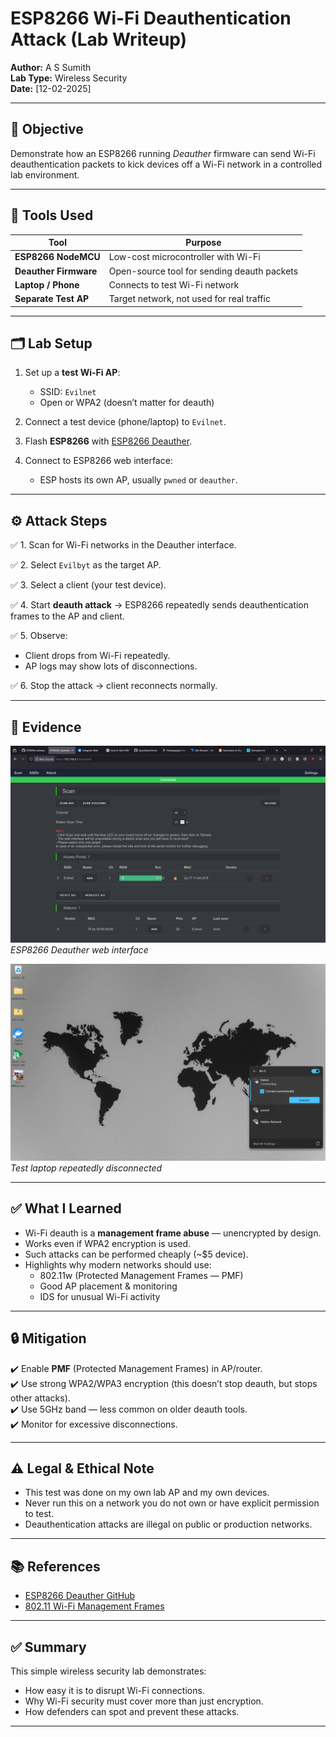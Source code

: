 # ESP8266 Wi-Fi Deauthentication Attack (Lab Writeup)

**Author:** A S Sumith  
**Lab Type:** Wireless Security  
**Date:** [12-02-2025]

---

## 🎯 Objective

Demonstrate how an ESP8266 running *Deauther* firmware can send Wi-Fi deauthentication packets to kick devices off a Wi-Fi network in a controlled lab environment.

---

## 🧰 Tools Used

| Tool | Purpose |
|------|---------|
| **ESP8266 NodeMCU** | Low-cost microcontroller with Wi-Fi |
| **Deauther Firmware** | Open-source tool for sending deauth packets |
| **Laptop / Phone** | Connects to test Wi-Fi network |
| **Separate Test AP** | Target network, not used for real traffic |

---

## 🗂️ Lab Setup

1. Set up a **test Wi-Fi AP**:  
   - SSID: `Evilnet`
   - Open or WPA2 (doesn’t matter for deauth)

2. Connect a test device (phone/laptop) to `Evilnet`.

3. Flash **ESP8266** with [ESP8266 Deauther](https://github.com/Evilbyt/tools/esp8266_deauther).

4. Connect to ESP8266 web interface:
   - ESP hosts its own AP, usually `pwned` or `deauther`.

---

## ⚙️ Attack Steps

✅ 1. Scan for Wi-Fi networks in the Deauther interface.

✅ 2. Select `Evilbyt` as the target AP.

✅ 3. Select a client (your test device).

✅ 4. Start **deauth attack** → ESP8266 repeatedly sends deauthentication frames to the AP and client.

✅ 5. Observe:
   - Client drops from Wi-Fi repeatedly.
   - AP logs may show lots of disconnections.

✅ 6. Stop the attack → client reconnects normally.

---

## 📸 Evidence

![esp8266-webui](../assets/esp8266-webui.png)  
*ESP8266 Deauther web interface*

![wifi-disconnect](../assets/wifi-disconnect.png)  
*Test laptop repeatedly disconnected*

---

## ✅ What I Learned

- Wi-Fi deauth is a **management frame abuse** — unencrypted by design.
- Works even if WPA2 encryption is used.
- Such attacks can be performed cheaply (~$5 device).
- Highlights why modern networks should use:
  - 802.11w (Protected Management Frames — PMF)
  - Good AP placement & monitoring
  - IDS for unusual Wi-Fi activity

---

## 🔒 Mitigation

✔️ Enable **PMF** (Protected Management Frames) in AP/router.  
✔️ Use strong WPA2/WPA3 encryption (this doesn’t stop deauth, but stops other attacks).  
✔️ Use 5GHz band — less common on older deauth tools.  
✔️ Monitor for excessive disconnections.

---

## ⚠️ Legal & Ethical Note

- This test was done on my own lab AP and my own devices.
- Never run this on a network you do not own or have explicit permission to test.
- Deauthentication attacks are illegal on public or production networks.

---

## 📚 References

- [ESP8266 Deauther GitHub](https://github.com/SpacehuhnTech/esp8266_deauther)
- [802.11 Wi-Fi Management Frames](https://en.wikipedia.org/wiki/IEEE_802.11#Management_frames)

---

## ✅ Summary

This simple wireless security lab demonstrates:
- How easy it is to disrupt Wi-Fi connections.
- Why Wi-Fi security must cover more than just encryption.
- How defenders can spot and prevent these attacks.

---
